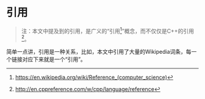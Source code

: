 # 引用

> 注：本文中提及到的引用，是广义的“引用[^1]”概念，而不仅仅是C++的引用[^2]。

简单一点讲，引用是一种关系，比如，本文中引用了大量的Wikipedia词条，每一个链接对应下来就是一个“引用”。


[^1]: https://en.wikipedia.org/wiki/Reference_(computer_science)
[^2]: http://en.cppreference.com/w/cpp/language/reference



